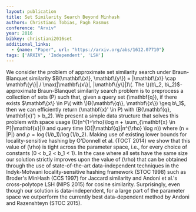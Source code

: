 ```yaml
---
layout: publication
title: Set Similarity Search Beyond Minhash
authors: Christiani Tobias, Pagh Rasmus
conference: "Arxiv"
year: 2016
bibkey: christiani2016set
additional_links:
  - {name: "Paper", url: "https://arxiv.org/abs/1612.07710"}
tags: ['ARXIV', 'Independent', 'LSH']
---
```

We consider the problem of approximate set similarity search under Braun-Blanquet similarity $B(\mathbf\{x\}, \mathbf\{y\}) = |\mathbf\{x\} \cap \mathbf\{y\}| / \max(|\mathbf\{x\}|, |\mathbf\{y\}|)\(. The \)(b\_2, b\_2)$-approximate Braun-Blanquet similarity search problem is to preprocess a collection of sets \(P\) such that, given a query set \(\mathbf\{q\}\), if there exists $\mathbf\{x\} \in P\( with \)B(\mathbf\{q\}, \mathbf\{x\}) \geq b\_1$, then we can efficiently return \(\mathbf\{x\}' \in P\) with \(B(\mathbf\{q\}, \mathbf\{x\}') > b_2\). We present a simple data structure that solves this problem with space usage \(O(n^\{1+\rho\}\log n + \sum_\{\mathbf\{x\} \in P\}|\mathbf\{x\}|)\) and query time \(O(|\mathbf\{q\}|n^\{\rho\} \log n)\) where \(n = |P|\) and $\rho = \log(1/b\_1)/\log(1/b\_2)$. Making use of existing lower bounds for locality-sensitive hashing by O'Donnell et al. (TOCT 2014) we show that this value of \(\rho\) is tight across the parameter space, i.e., for every choice of constants \(0 < b_2 < b_1 < 1\). In the case where all sets have the same size our solution strictly improves upon the value of \(\rho\) that can be obtained through the use of state-of-the-art data-independent techniques in the Indyk-Motwani locality-sensitive hashing framework (STOC 1998) such as Broder's MinHash (CCS 1997) for Jaccard similarity and Andoni et al.'s cross-polytope LSH (NIPS 2015) for cosine similarity. Surprisingly, even though our solution is data-independent, for a large part of the parameter space we outperform the currently best data-dependent method by Andoni and Razenshteyn (STOC 2015).
